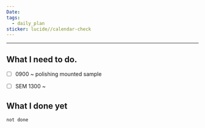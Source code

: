 ```yaml
---
Date: 
tags:
  - daily_plan
sticker: lucide//calendar-check
---
```

---
## What I need to do.

- [ ] 0900 ~ polishing mounted sample
- [ ] SEM 1300 ~



## What I done yet
```tasks
not done
```
